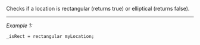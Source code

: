 Checks if a location is rectangular (returns true) or elliptical (returns false).


---
*Example 1:*
```sqf
_isRect = rectangular myLocation;
```